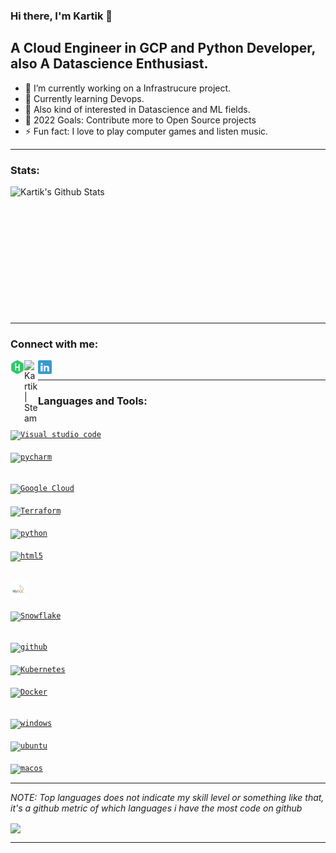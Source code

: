 ### Hi there, I'm Kartik 👋

##  A Cloud Engineer in GCP and Python Developer, also A Datascience Enthusiast.

- 🔭 I’m currently working on a Infrastrucure project.
- 🌱 Currently learning Devops.
- 👯 Also kind of interested in Datascience and ML fields.
- 🥅 2022 Goals: Contribute more to Open Source projects
- ⚡ Fun fact: I love to play computer games and listen music.

---
### Stats:

<a href="https://github.com/rajkartik">
<img align="left" alt="Kartik's Github Stats" src="https://github-readme-stats.vercel.app/api?username=rajkartik&show_icons=true&theme=synthwave" /></a>
<br />
<br />
<br />
<br />
<br />
<br />
<br />
<br />
<br />
<br />
<br />
<br />

---

### Connect with me:

[<img align="left" alt="Kartik | Hackerrank" width="22px" src="https://raw.githubusercontent.com/yoshimitsu117/yoshimitsu117/main/hr_icon.png" />][HackerRank]
[<img align="left" alt="Kartik | Steam" width="22px" src="https://cdn.icon-icons.com/icons2/2407/PNG/512/steam_icon_146047.png" />][Steam]
[<img align="left" alt="Kartik | LinkedIn" width="22px" src="https://raw.githubusercontent.com/yoshimitsu117/yoshimitsu117/main/iconfinder_linkedin_1807540.png" />][linkedin]


<br />




---

### Languages and Tools:


[<code>
<img alt="Visual studio code" width="26px" src="https://cdn.icon-icons.com/icons2/3053/PNG/128/microsoft_visual_studio_code_alt_macos_bigsur_icon_189952.png" />
</code>](https://code.visualstudio.com/)
[<code>
<img alt="pycharm" width="26px" src="https://img.icons8.com/color/240/000000/pycharm.png" />
</code>](https://www.jetbrains.com/pycharm/)

[<code>
<img alt="Google Cloud" width="26px" src="https://cdn.icon-icons.com/icons2/2699/PNG/128/google_cloud_logo_icon_171058.png">
</code>](https://cloud.google.com/)
[<code>
<img alt="Terraform" width="26px" src="https://cdn.icon-icons.com/icons2/2107/PNG/128/file_type_terraform_icon_130125.png">
</code>](https://www.terraform.io/)
[<code>
<img alt="python" width="26px" src="https://img.icons8.com/color/240/000000/python.png">
</code>](https://www.python.org/)
[<code>
<img alt="html5" width="26px" src="https://img.icons8.com/color/240/000000/html-5.png">
</code>](https://developer.mozilla.org/en-US/docs/Web/HTML)


[<code>
<img alt="MySQL" width="26px" src="https://raw.githubusercontent.com/github/explore/80688e429a7d4ef2fca1e82350fe8e3517d3494d/topics/mysql/mysql.png">
</code>](https://dev.mysql.com/)
[<code>
<img alt="Snowflake" width="26px" src="https://cdn.icon-icons.com/icons2/964/PNG/512/snowflake_icon-icons.com_74649.png">
</code>](https://www.snowflake.com/)

[<code>
<img alt="github" width="26px" src="https://cdn.icon-icons.com/icons2/1907/PNG/128/iconfinder-github-4555889_121361.png">
</code>](https://github.com/)
[<code>
<img alt="Kubernetes" width="26px" src="https://cdn.icon-icons.com/icons2/2699/PNG/512/kubernetes_logo_icon_168359.png">
</code>](https://kubernetes.io/)
[<code>
<img alt="Docker" width="26px" src="https://cdn.icon-icons.com/icons2/2415/PNG/128/docker_plain_wordmark_logo_icon_146555.png">
</code>](https://www.docker.com/)

[<code>
<img alt="windows" width="26px" src="https://img.icons8.com/color/240/000000/windows-10.png">
</code>](https://www.microsoft.com/en-us/windows)
[<code>
<img alt="ubuntu" width="26px" src="https://img.icons8.com/color/96/000000/ubuntu--v1.png">
</code>](https://ubuntu.com/)
[<code>
<img alt="macos" width="26px" src="https://img.icons8.com/officel/160/000000/mac-logo.png">
</code>](https://developer.apple.com/macos/)


---


_NOTE: Top languages does not indicate my skill level or something like that, it's a github metric of which languages i have the most code on github_



<a href="https://github.com/rajkartik">
  <img align="center" src="https://github-readme-stats.vercel.app/api/top-langs/?username=rajkartik&langs_count=7&layout=compact" />
</a>

---

[HackerRank]: https://www.hackerrank.com/say_rox
[Steam]: https://steamcommunity.com/profiles/76561198376698043/
[linkedin]: www.linkedin.com/in/kartik-raj-89762616b

